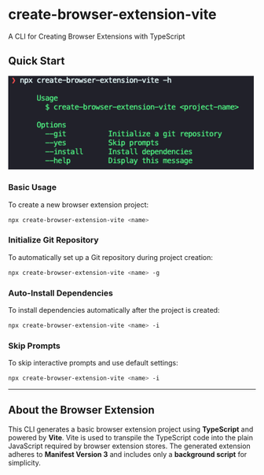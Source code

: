 # create-browser-extension-vite

A CLI for Creating Browser Extensions with TypeScript

## Quick Start

<img src="https://github.com/ivaneffable/create-browser-extension-vite/blob/main/screenshot.png?raw=true" width="500">

### Basic Usage

To create a new browser extension project:

```sh
npx create-browser-extension-vite <name>
```

### Initialize Git Repository

To automatically set up a Git repository during project creation:

```sh
npx create-browser-extension-vite <name> -g
```

### Auto-Install Dependencies

To install dependencies automatically after the project is created:

```sh
npx create-browser-extension-vite <name> -i
```

### Skip Prompts

To skip interactive prompts and use default settings:

```sh
npx create-browser-extension-vite <name> -i
```

---

## About the Browser Extension

This CLI generates a basic browser extension project using **TypeScript** and powered by **Vite**. Vite is used to transpile the TypeScript code into the plain JavaScript required by browser extension stores. The generated extension adheres to **Manifest Version 3** and includes only a **background script** for simplicity.
